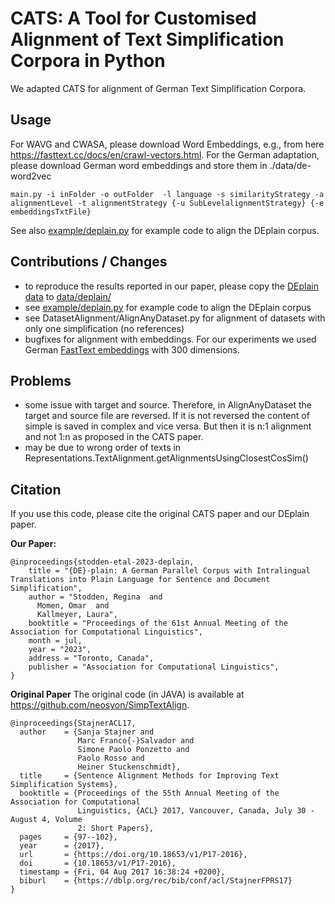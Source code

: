 # CATS: A Tool for Customised Alignment of Text Simplification Corpora in Python 

We adapted CATS for alignment of German Text Simplification Corpora.


## Usage
For WAVG and CWASA, please download Word Embeddings, e.g., from here https://fasttext.cc/docs/en/crawl-vectors.html. 
For the German adaptation, please download German word embeddings and store them in ./data/de-word2vec
```
main.py -i inFolder -o outFolder  -l language -s similarityStrategy -a alignmentLevel -t alignmentStrategy {-u SubLevelalignmentStrategy} {-e embeddingsTxtFile}
```

See also [example/deplain.py](./example/deplain.py) for example code to align the DEplain corpus.


## Contributions / Changes
- to reproduce the results reported in our paper, please copy the [DEplain data](https://github.com/rstodden/DEPlain/tree/main/C__Alignment_Algorithms/documents) to [data/deplain/](./data/deplain)
- see [example/deplain.py](./example/deplain.py) for example code to align the DEplain corpus
- see DatasetAlignment/AlignAnyDataset.py for alignment of datasets with only one simplification (no references)
- bugfixes for alignment with embeddings. For our experiments we used German [FastText embeddings](https://fasttext.cc/docs/en/crawl-vectors.html) with 300 dimensions. 


## Problems
- some issue with target and source. Therefore, in AlignAnyDataset the target and source file are reversed. If it is not reversed the content of simple is saved in complex and vice versa. But then it is n:1 alignment and not 1:n as proposed in the CATS paper.
- may be due to wrong order of texts in Representations.TextAlignment.getAlignmentsUsingClosestCosSim()


## Citation
If you use this code, please cite the original CATS paper and our DEplain paper.

**Our Paper:**
```
@inproceedings{stodden-etal-2023-deplain,
    title = "{DE}-plain: A German Parallel Corpus with Intralingual Translations into Plain Language for Sentence and Document Simplification",
    author = "Stodden, Regina  and
      Momen, Omar  and
      Kallmeyer, Laura",
    booktitle = "Proceedings of the 61st Annual Meeting of the Association for Computational Linguistics",
    month = jul,
    year = "2023",
    address = "Toronto, Canada",
    publisher = "Association for Computational Linguistics",
}

```

**Original Paper**
The original code (in JAVA) is available at https://github.com/neosyon/SimpTextAlign.
```
@inproceedings{StajnerACL17,
  author    = {Sanja Stajner and
               Marc Franco{-}Salvador and
               Simone Paolo Ponzetto and
               Paolo Rosso and
               Heiner Stuckenschmidt},
  title     = {Sentence Alignment Methods for Improving Text Simplification Systems},
  booktitle = {Proceedings of the 55th Annual Meeting of the Association for Computational
               Linguistics, {ACL} 2017, Vancouver, Canada, July 30 - August 4, Volume
               2: Short Papers},
  pages     = {97--102},
  year      = {2017},
  url       = {https://doi.org/10.18653/v1/P17-2016},
  doi       = {10.18653/v1/P17-2016},
  timestamp = {Fri, 04 Aug 2017 16:38:24 +0200},
  biburl    = {https://dblp.org/rec/bib/conf/acl/StajnerFPRS17}
}
```
